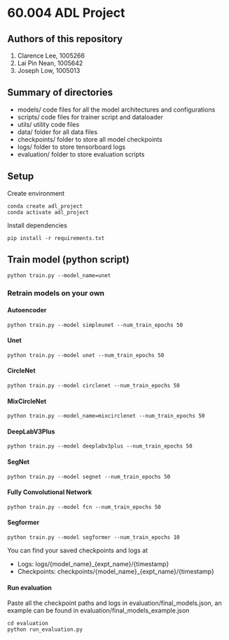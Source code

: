 # 60.004 ADL Project 

## Authors of this repository 
1. Clarence Lee, 1005266
2. Lai Pin Nean, 1005642
3. Joseph Low, 1005013

## Summary of directories
- models/ code files for all the model architectures and configurations 
- scripts/ code files for trainer script and dataloader 
- utils/ utility code files 
- data/ folder for all data files 
- checkpoints/ folder to store all model checkpoints 
- logs/ folder to store tensorboard logs 
- evaluation/ folder to store evaluation scripts 

## Setup 
Create environment 
```
conda create adl_project 
conda activate adl_project
```
Install dependencies
```
pip install -r requirements.txt
```

## Train model (python script)
```
python train.py --model_name=unet
```

### Retrain models on your own 
#### Autoencoder
```
python train.py --model simpleunet --num_train_epochs 50
```
#### Unet 
```
python train.py --model unet --num_train_epochs 50
```
#### CircleNet
```
python train.py --model circlenet --num_train_epochs 50
```

#### MixCircleNet
```
python train.py --model_name=mixcirclenet --num_train_epochs 50
```
#### DeepLabV3Plus 
```
python train.py --model deeplabv3plus --num_train_epochs 50
```
#### SegNet
```
python train.py --model segnet --num_train_epochs 50
```
#### Fully Convolutional Network 
```
python train.py --model fcn --num_train_epochs 50 
```
#### Segformer 
```
python train.py --model segformer --num_train_epochs 10 
```


You can find your saved checkpoints and logs at 
- Logs: logs/{model_name}_{expt_name}/{timestamp}
- Checkpoints: checkpoints/{model_name}_{expt_name}/{timestamp}

#### Run evaluation
Paste all the checkpoint paths and logs in evaluation/final_models.json, an example can be found in evaluation/final_models_example.json
```
cd evaluation 
python run_evaluation.py 
```
